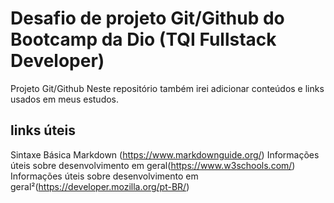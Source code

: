 # Desafio de projeto Git/Github do Bootcamp da Dio (TQI Fullstack Developer)
Projeto Git/Github
Neste repositório também irei adicionar conteúdos e links usados em meus estudos.
## links úteis 
Sintaxe Básica Markdown (https://www.markdownguide.org/)
Informações úteis sobre desenvolvimento em geral(https://www.w3schools.com/)
Informações úteis sobre desenvolvimento em geral²(https://developer.mozilla.org/pt-BR/)
